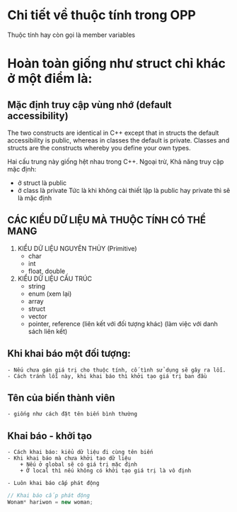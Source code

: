 # Chi tiết về thuộc tính trong OPP
Thuộc tính hay còn gọi là member variables

# Hoàn toàn giống như struct chỉ khác ở một điểm là:
## Mặc định truy cập vùng nhớ (default accessibility)

The two constructs are identical in C++ except that in structs the default accessibility is public, whereas in classes the default is private. 
Classes and structs are the constructs whereby you define your own types.

Hai cấu trung này giống hệt nhau trong C++. Ngoại trừ, Khả năng truy cập mặc định: 
- ở struct là public
- ở class là private
Tức là khi không cài thiết lập là public hay private thì sẽ là mặc định

## CÁC KIỂU DỮ LIỆU MÀ THUỘC TÍNH CÓ THỂ MANG
1. KIỂU DỮ LIỆU NGUYÊN THỦY (Primitive)
    - char
    - int
    - float, double
2. KIỂU DỮ LIỆU CẤU TRÚC 
    - string
    - enum (xem lại)
    - array
    - struct
    - vector
    - pointer, reference (liên kết với đối tượng khác) (làm việc với danh sách liên kết) 

## Khi khai báo một đối tượng:
    - Nếu chưa gán giá trị cho thuộc tính, cố tình sử dụng sẽ gây ra lỗi.
    - Cách tránh lỗi này, khi khai báo thì khởi tạo giá trị ban đầu
## Tên của biến thành viên
    - giống như cách đặt tên biến bình thường

## Khai báo - khởi tạo
    - Cách khai báo: kiểu dữ liệu đi cùng tên biến
    - Khi khai báo mà chưa khởi tạo dữ liệu 
        + Nếu ở global sẽ có giá trị mặc định
        + Ở local thì nếu không có khởi tạo giá trị là vô định
    
    - Luôn khai báo cấp phát động
```C++
// Khai báo cấp phát động
Wonam* hariwon = new woman;      
```